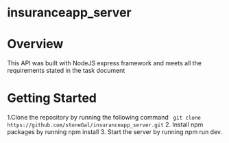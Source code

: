 # insuranceapp_server
# Overview
This API was built with NodeJS express framework and meets all the requirements stated in the task document
# Getting Started
1.Clone the repository by running the following command
   ` git clone https://github.com/stoneGal/insuranceapp_server.git`
2. Install npm packages by running
   npm install
3. Start the server by running
   npm run dev. 


